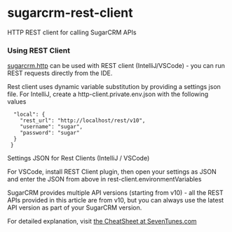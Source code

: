 # sugarcrm-rest-client

HTTP REST client for calling SugarCRM APIs

### Using REST Client

[sugarcrm.http](sugarcrm.http) can be used with REST client (IntelliJ/VSCode) - you can run REST requests directly from the IDE.

Rest client uses dynamic variable substitution by providing a settings json file. For IntelliJ, create a http-client.private.env.json with the following values

```{
  "local": {
    "rest_url": "http://localhost/rest/v10",
    "username": "sugar",
    "password": "sugar"
  }
 }
```

Settings JSON for Rest Clients (IntelliJ / VSCode)

For VSCode, install REST Client plugin, then open your settings as JSON and enter the JSON from above in rest-client.environmentVariables

SugarCRM provides multiple API versions (starting from v10) - all the REST APIs provided in this article are from v10, but you can always use the latest API version as part of your SugarCRM version.

For detailed explanation, visit [the CheatSheet at SevenTunes.com](https://seventunes.com/sugarcrm-api-cheatsheet/)
